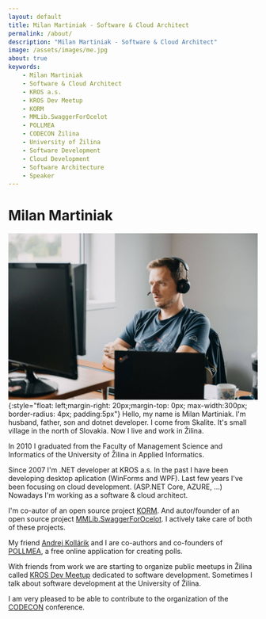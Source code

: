 ```yaml
---
layout: default
title: Milan Martiniak - Software & Cloud Architect
permalink: /about/
description: "Milan Martiniak - Software & Cloud Architect"
image: /assets/images/me.jpg
about: true
keywords:
    - Milan Martiniak
    - Software & Cloud Architect
    - KROS a.s.
    - KROS Dev Meetup
    - KORM
    - MMLib.SwaggerForOcelot
    - POLLMEA
    - CODECON Žilina
    - University of Žilina
    - Software Development
    - Cloud Development
    - Software Architecture
    - Speaker
---
```


# Milan Martiniak

![Milan Martiniak, software & cloud architect](/assets/images/me.jpg){:style="float: left;margin-right: 20px;margin-top: 0px; max-width:300px; border-radius: 4px; padding:5px"}
Hello, my name is Milan Martiniak. I'm husband, father, son and dotnet developer.
I come from Skalite. It's small village in the north of Slovakia. Now I live and work in Žilina.

In 2010 I graduated from the Faculty of Management Science and Informatics of the University of Žilina in Applied Informatics.

Since 2007 I'm .NET developer at KROS a.s. In the past I have been developing desktop aplication (WinForms and WPF). Last few years I've been focusing on cloud development. (ASP.NET Core, AZURE, ...) Nowadays I'm working as a software & cloud architect.

I'm co-autor of an open source project [KORM](https://github.com/Kros-sk/Kros.KORM). And autor/founder of an open source project [MMLib.SwaggerForOcelot](https://github.com/Burgyn/MMLib.SwaggerForOcelot). I actively take care of both of these projects.

My friend [Andrej Kollárik](https://www.linkedin.com/in/andrej-kollarik/) and I are co-authors and co-founders of [POLLMEA](https://pollmea.com), a free online application for creating polls.

With friends from work we are starting to organize public meetups in Žilina called [KROS Dev Meetup](https://www.meetup.com/KROS-Dev-Meetup/) dedicated to software development.
Sometimes I talk about software development at the University of Žilina.

I am very pleased to be able to contribute to the organization of the [CODECON](https://www.codecon.sk/) conference.
